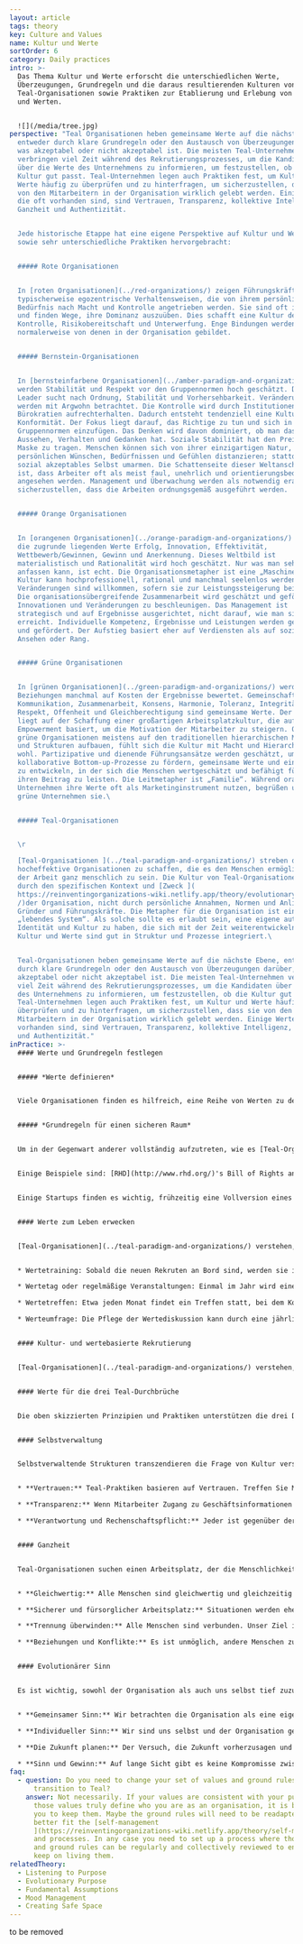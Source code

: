 ```yaml
---
layout: article
tags: theory
key: Culture and Values
name: Kultur und Werte
sortOrder: 6
category: Daily practices
intro: >-
  Das Thema Kultur und Werte erforscht die unterschiedlichen Werte,
  Überzeugungen, Grundregeln und die daraus resultierenden Kulturen von
  Teal-Organisationen sowie Praktiken zur Etablierung und Erlebung von Kultur
  und Werten.


  ![](/media/tree.jpg)
perspective: "Teal Organisationen heben gemeinsame Werte auf die nächste Ebene,
  entweder durch klare Grundregeln oder den Austausch von Überzeugungen darüber,
  was akzeptabel oder nicht akzeptabel ist. Die meisten Teal-Unternehmen
  verbringen viel Zeit während des Rekrutierungsprozesses, um die Kandidaten
  über die Werte des Unternehmens zu informieren, um festzustellen, ob die
  Kultur gut passt. Teal-Unternehmen legen auch Praktiken fest, um Kultur und
  Werte häufig zu überprüfen und zu hinterfragen, um sicherzustellen, dass sie
  von den Mitarbeitern in der Organisation wirklich gelebt werden. Einige Werte,
  die oft vorhanden sind, sind Vertrauen, Transparenz, kollektive Intelligenz,
  Ganzheit und Authentizität.


  Jede historische Etappe hat eine eigene Perspektive auf Kultur und Werte
  sowie sehr unterschiedliche Praktiken hervorgebracht:


  ##### Rote Organisationen


  In [roten Organisationen](../red-organizations/) zeigen Führungskräfte
  typischerweise egozentrische Verhaltensweisen, die von ihrem persönlichen
  Bedürfnis nach Macht und Kontrolle angetrieben werden. Sie sind oft impulsiv
  und finden Wege, ihre Dominanz auszuüben. Dies schafft eine Kultur der Angst,
  Kontrolle, Risikobereitschaft und Unterwerfung. Enge Bindungen werden
  normalerweise von denen in der Organisation gebildet.


  ##### Bernstein-Organisationen


  In [bernsteinfarbene Organisationen](../amber-paradigm-and-organizations/)
  werden Stabilität und Respekt vor den Gruppennormen hoch geschätzt. Der Amber
  Leader sucht nach Ordnung, Stabilität und Vorhersehbarkeit. Veränderungen
  werden mit Argwohn betrachtet. Die Kontrolle wird durch Institutionen und
  Bürokratien aufrechterhalten. Dadurch entsteht tendenziell eine Kultur der
  Konformität. Der Fokus liegt darauf, das Richtige zu tun und sich in die
  Gruppennormen einzufügen. Das Denken wird davon dominiert, ob man das richtige
  Aussehen, Verhalten und Gedanken hat. Soziale Stabilität hat den Preis, eine
  Maske zu tragen. Menschen können sich von ihrer einzigartigen Natur, ihren
  persönlichen Wünschen, Bedürfnissen und Gefühlen distanzieren; stattdessen ein
  sozial akzeptables Selbst umarmen. Die Schattenseite dieser Weltanschauung
  ist, dass Arbeiter oft als meist faul, unehrlich und orientierungsbedürftig
  angesehen werden. Management und Überwachung werden als notwendig erachtet, um
  sicherzustellen, dass die Arbeiten ordnungsgemäß ausgeführt werden.


  ##### Orange Organisationen


  In [orangenen Organisationen](../orange-paradigm-and-organizations/) sind
  die zugrunde liegenden Werte Erfolg, Innovation, Effektivität,
  Wettbewerb/Gewinnen, Gewinn und Anerkennung. Dieses Weltbild ist
  materialistisch und Rationalität wird hoch geschätzt. Nur was man sehen und
  anfassen kann, ist echt. Die Organisationsmetapher ist eine „Maschine“. Die
  Kultur kann hochprofessionell, rational und manchmal seelenlos werden.
  Veränderungen sind willkommen, sofern sie zur Leistungssteigerung beitragen.
  Die organisationsübergreifende Zusammenarbeit wird geschätzt und gefördert, um
  Innovationen und Veränderungen zu beschleunigen. Das Management ist
  strategisch und auf Ergebnisse ausgerichtet, nicht darauf, wie man sie
  erreicht. Individuelle Kompetenz, Ergebnisse und Leistungen werden geschätzt
  und gefördert. Der Aufstieg basiert eher auf Verdiensten als auf sozialem
  Ansehen oder Rang.


  ##### Grüne Organisationen


  In [grünen Organisationen](../green-paradigm-and-organizations/) werden
  Beziehungen manchmal auf Kosten der Ergebnisse bewertet. Gemeinschaft,
  Kommunikation, Zusammenarbeit, Konsens, Harmonie, Toleranz, Integrität,
  Respekt, Offenheit und Gleichberechtigung sind gemeinsame Werte. Der Fokus
  liegt auf der Schaffung einer großartigen Arbeitsplatzkultur, die auf
  Empowerment basiert, um die Motivation der Mitarbeiter zu steigern. Obwohl
  grüne Organisationen meistens auf den traditionellen hierarchischen Modellen
  und Strukturen aufbauen, fühlt sich die Kultur mit Macht und Hierarchie nicht
  wohl. Partizipative und dienende Führungsansätze werden geschätzt, um
  kollaborative Bottom-up-Prozesse zu fördern, gemeinsame Werte und eine Kultur
  zu entwickeln, in der sich die Menschen wertgeschätzt und befähigt fühlen,
  ihren Beitrag zu leisten. Die Leitmetapher ist „Familie“. Während orange
  Unternehmen ihre Werte oft als Marketinginstrument nutzen, begrüßen und leben
  grüne Unternehmen sie.\ 


  ##### Teal-Organisationen


  \r

  [Teal-Organisationen ](../teal-paradigm-and-organizations/) streben danach,
  hocheffektive Organisationen zu schaffen, die es den Menschen ermöglichen, bei
  der Arbeit ganz menschlich zu sein. Die Kultur von Teal-Organisationen wird
  durch den spezifischen Kontext und [Zweck ](
  https://reinventingorganizations-wiki.netlify.app/theory/evolutionary-purpose\
  /)der Organisation, nicht durch persönliche Annahmen, Normen und Anliegen der
  Gründer und Führungskräfte. Die Metapher für die Organisation ist ein
  „lebendes System“. Als solche sollte es erlaubt sein, eine eigene autonome
  Identität und Kultur zu haben, die sich mit der Zeit weiterentwickeln kann.
  Kultur und Werte sind gut in Struktur und Prozesse integriert.\ 


  Teal-Organisationen heben gemeinsame Werte auf die nächste Ebene, entweder
  durch klare Grundregeln oder den Austausch von Überzeugungen darüber, was
  akzeptabel oder nicht akzeptabel ist. Die meisten Teal-Unternehmen verbringen
  viel Zeit während des Rekrutierungsprozesses, um die Kandidaten über die Werte
  des Unternehmens zu informieren, um festzustellen, ob die Kultur gut passt.
  Teal-Unternehmen legen auch Praktiken fest, um Kultur und Werte häufig zu
  überprüfen und zu hinterfragen, um sicherzustellen, dass sie von den
  Mitarbeitern in der Organisation wirklich gelebt werden. Einige Werte, die oft
  vorhanden sind, sind Vertrauen, Transparenz, kollektive Intelligenz, Ganzheit
  und Authentizität."
inPractice: >-
  #### Werte und Grundregeln festlegen


  ##### *Werte definieren*


  Viele Organisationen finden es hilfreich, eine Reihe von Werten zu definieren. In [Teal-Organisationen](../teal-paradigm-and-organizations/) sind diese Werte zusammen mit [dem Sinn](../evolutionary-purpose/) der Kern der Unternehmenskultur und beeinflussen die meisten Verhaltensweisen und Prozesse. Diese Werte stammen oft aus der Vision des Gründers und werden typischerweise kollektiv definiert. Werte und damit verbundene Grundregeln sind nicht festgelegt, sie werden offen diskutiert und geändert, damit sie ein getreues Spiegelbild dessen bleiben, woran die Menschen in der Organisation leben und woran sie glauben. Einige Organisationen legen einfache gemeinsame Überzeugungen oder Annahmen über menschliche Bemühungen fest und Verhalten.


  ##### *Grundregeln für einen sicheren Raum*


  Um in der Gegenwart anderer vollständig aufzutreten, wie es [Teal-Organisationen ](../teal-paradigm-and-organizations/) ermutigt, müssen die Menschen das Gefühl haben, dass dies sicher ist. Dabei hilft es, wenn nötig, definierte Werte in klare „Grundregeln“ übersetzen zu lassen.


  Einige Beispiele sind: [RHD](http://www.rhd.org/)'s Bill of Rights and Responsibilities, [Morning Star](http://www.morningstarco.com/)'s Colleague Principles, [FAVI ](http://www.favi.com/)'s Fiches oder [Holacracy](http://www.holacracy.org/)'s Constitution. Diese Dokumente bieten eine Vision für einen sicheren und produktiven Arbeitsplatz. Sie geben Kollegen ein Vokabular, um gesunde Beziehungen zu besprechen, und sie ziehen Grenzen, die empfohlenes von inakzeptablem Verhalten trennen.


  Einige Startups finden es wichtig, frühzeitig eine Vollversion eines solchen Dokuments zu erstellen. Andere werden eine entwickeln, während sie wachsen. Organisationen stellen sicher, dass sie kollektiv geschrieben werden, damit sie im vollen Besitz aller Personen sind


  #### Werte zum Leben erwecken


  [Teal-Organisationen](../teal-paradigm-and-organizations/) verstehen, dass es mehr braucht als eine Tafel an der Wand, um Werte und Grundregeln zum Leben zu erwecken. Sie verwenden viel Zeit und Energie für die Schulung und die Einbeziehung aller in einen kontinuierlichen Prozess der erneuten Überprüfung. Einige Beispiele für die Erhaltung von Werten sind:


  * Wertetraining: Sobald die neuen Rekruten an Bord sind, werden sie in den Werten und Grundregeln geschult.

  * Wertetag oder regelmäßige Veranstaltungen: Einmal im Jahr wird eine festliche Veranstaltung organisiert, bei der alle eingeladen sind, den Sinn, die Werte und die Grundregeln der Organisation erneut zu besprechen.

  * Wertetreffen: Etwa jeden Monat findet ein Treffen statt, bei dem Kollegen eingeladen werden, Fragen zu Werten und Grundregeln am Arbeitsplatz anzusprechen und Änderungen vorzuschlagen. Werte können auch in Large Group Reflections besprochen werden.

  * Werteumfrage: Die Pflege der Wertediskussion kann durch eine jährliche Umfrage unterstützt werden.


  #### Kultur- und wertebasierte Rekrutierung


  [Teal-Organisationen](../teal-paradigm-and-organizations/) verstehen, dass die Einstellung und das Verhalten einer Person genauso wichtig sind wie ihre Fähigkeiten. Daher wird viel Energie darauf verwendet, Menschen zu finden, die zur Kultur und den Werten der Organisation passen. Neue Mitarbeiter werden sorgfältig interviewt, um sicherzustellen, dass sie in der Umgebung erfolgreich sein können. Es ist ein Zwei-Wege-Entdeckungsprozess, der darauf abzielt herauszufinden, ob die Organisation und die Person „gemeinsam reisen“ sollen.


  #### Werte für die drei Teal-Durchbrüche


  Die oben skizzierten Prinzipien und Praktiken unterstützen die drei Durchbrüche von [Selbstmanagement](../self-management/), [Ganzheit](../wholeness/)und [evolutionärer Sinn](../evolutionary-purpose/) .


  #### Selbstverwaltung


  Selbstverwaltende Strukturen transzendieren die Frage von Kultur versus System. Innere und äußere Dimensionen, Kultur und Systeme arbeiten Hand in Hand, nicht gegenläufig. Im Folgenden sind einige Beispiele für die Arten von Werten/Prinzipien aufgeführt, die das Selbstmanagement unterstützen:


  * **Vertrauen:** Teal-Praktiken basieren auf Vertrauen. Treffen Sie Menschen mit Vertrauen und sie werden mit Vertrauen reagieren. Vertrauen ermöglicht es den Menschen, volle Verantwortung zu übernehmen. Es verringert auch den Bedarf an Hierarchie und Kontrolle und ermöglicht [Selbstverwaltung](../self-management/).

  * **Transparenz:** Wenn Mitarbeiter Zugang zu Geschäftsinformationen haben, die oft vom Management gespeichert werden, können sie handeln und Entscheidungen treffen, die für das Ganze gut sind. Wenn Transparenz und Offenheit vorhanden sind, steht kollektive Intelligenz allen zur Verfügung. Sensible Informationen können geteilt werden, da jeder in der Lage ist und vertraut, mit schwierigen Nachrichten umzugehen.

  * **Verantwortung und Rechenschaftspflicht:** Jeder ist gegenüber der Organisation dafür verantwortlich, Probleme oder Chancen zu erkennen und anzugehen. Von den Menschen wird erwartet, dass sie sich gegenseitig für ihre [Verpflichtungen](../ommitment-working-hours-and-flexibility/), durch [feedback](../feedback-and-performance-management/) und respektvolle Konfrontation.


  #### Ganzheit


  Teal-Organisationen suchen einen Arbeitsplatz, der die Menschlichkeit der Menschen ehrt, die dort arbeiten. Im Folgenden sind Beispiele für die Arten von Werten/Prinzipien aufgeführt, die Ganzheitlichkeit unterstützen:


  * **Gleichwertig:** Alle Menschen sind gleichwertig und gleichzeitig verschieden. Die Gemeinschaft wird am reichsten, wenn die Mitglieder in der Lage sind, auf ihre besondere Art und Weise beizutragen und gleichzeitig ihre Unterschiede zu schätzen.

  * **Sicherer und fürsorglicher Arbeitsplatz:** Situationen werden eher aus Liebe und Verbundenheit als aus Angst und Trennung angegangen. Es ist wichtig, eine sichere Umgebung zu schaffen, in der sich jeder authentisch verhalten kann.

  * **Trennung überwinden:** Alle Menschen sind verbunden. Unser Ziel ist es, einen Arbeitsplatz zu schaffen, an dem kognitive, physische, emotionale und spirituelle Aspekte gewürdigt und geschätzt werden.

  * **Beziehungen und Konflikte:** Es ist unmöglich, andere Menschen zu ändern. Wir können nur uns selbst ändern. Wir übernehmen Verantwortung für unsere Gedanken, Überzeugungen, Worte und Handlungen. Wir verbreiten keine Gerüchte. Wir reden nicht hinter dem Rücken von jemandem. Wir schieben Probleme nicht anderen zu.


  #### Evolutionärer Sinn


  Es ist wichtig, sowohl der Organisation als auch uns selbst tief zuzuhören, um den evolutionären Zweck zu finden. (../evolutionary-purpose/) Im Folgenden sind Beispiele für die Arten von Werten/Prinzipien aufgeführt, die den evolutionären Zweck unterstützen:


  * **Gemeinsamer Sinn:** Wir betrachten die Organisation als eine eigene Seele und [Zweck](https://reinventingorganizations-wiki.netlify.app/theory/listening-to-purpose/). Wir versuchen, zuzuhören, wohin die Organisation gehen möchte, und hüten uns davor, ihr eine Richtung aufzuzwingen.

  * **Individueller Sinn:** Wir sind uns selbst und der Organisation gegenüber verpflichtet, unser persönliches Berufungsgefühl zu untersuchen, um zu sehen, ob und wie es mit dem Zweck der Organisation in Einklang steht. Wir versuchen, unsere Rollen mit unserer Seele zu erfüllen, nicht mit unserem Ego.

  * **Die Zukunft planen:** Der Versuch, die Zukunft vorherzusagen und zu kontrollieren, ist zwecklos. Prognosen erstellen wir nur dann, wenn eine konkrete Entscheidung dies erfordert. Alles wird sich mit mehr Anmut entfalten, wenn wir aufhören zu kontrollieren und stattdessen einfach nur spüren und reagieren.

  * **Sinn und Gewinn:** Auf lange Sicht gibt es keine Kompromisse zwischen Sinn und Gewinn. Wenn wir uns auf den Sinn konzentrieren, werden die Gewinne folgen.
faq:
  - question: Do you need to change your set of values and ground rules when you
      transition to Teal?
    answer: Not necessarily. If your values are consistent with your purpose and if
      those values truly define who you are as an organisation, it is better for
      you to keep them. Maybe the ground rules will need to be readapted to
      better fit the [self-management
      ](https://reinventingorganizations-wiki.netlify.app/theory/self-management/)structure
      and processes. In any case you need to set up a process where those values
      and ground rules can be regularly and collectively reviewed to ensure you
      keep on living them.
relatedTheory:
  - Listening to Purpose
  - Evolutionary Purpose
  - Fundamental Assumptions
  - Mood Management
  - Creating Safe Space
---
```

to be removed